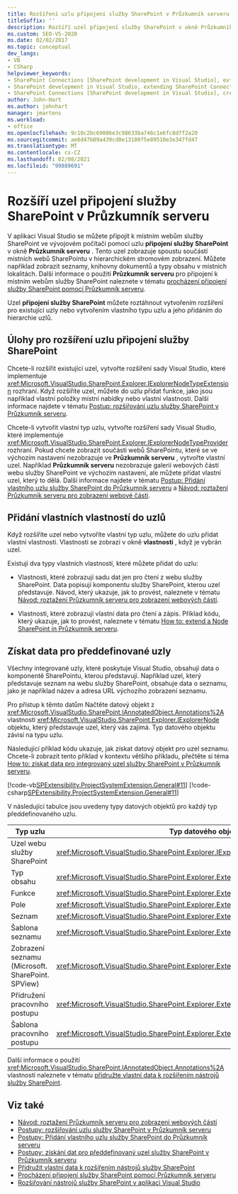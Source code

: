 ```yaml
---
title: Rozšíření uzlu připojení služby SharePoint v Průzkumník serveru | Microsoft Docs
titleSuffix: ''
description: Rozšíří uzel připojení služby SharePoint v okně Průzkumník serveru v aplikaci Visual Studio. Přidejte do uzlů vlastní vlastnosti. Získat data pro předdefinované uzly.
ms.custom: SEO-VS-2020
ms.date: 02/02/2017
ms.topic: conceptual
dev_langs:
- VB
- CSharp
helpviewer_keywords:
- SharePoint Connections [SharePoint development in Visual Studio], extending a node
- SharePoint development in Visual Studio, extending SharePoint Connections node in Server Explorer
- SharePoint Connections [SharePoint development in Visual Studio], creating a new node type
author: John-Hart
ms.author: johnhart
manager: jmartens
ms.workload:
- office
ms.openlocfilehash: 9c10c2bc69086e3c98633ba746c1e6fc8d7f2a20
ms.sourcegitcommit: ae6d47b09a439cd0e13180f5e89510e3e347fd47
ms.translationtype: MT
ms.contentlocale: cs-CZ
ms.lasthandoff: 02/08/2021
ms.locfileid: "99889691"
---
```

# <a name="extend-the-sharepoint-connections-node-in-server-explorer"></a>Rozšíří uzel připojení služby SharePoint v Průzkumník serveru
  V aplikaci Visual Studio se můžete připojit k místním webům služby SharePoint ve vývojovém počítači pomocí uzlu **připojení služby SharePoint** v okně **Průzkumník serveru** . Tento uzel zobrazuje spoustu součástí místních webů SharePointu v hierarchickém stromovém zobrazení. Můžete například zobrazit seznamy, knihovny dokumentů a typy obsahu v místních lokalitách. Další informace o použití **Průzkumník serveru** pro připojení k místním webům služby SharePoint naleznete v tématu [procházení připojení služby SharePoint pomocí Průzkumník serveru](../sharepoint/browsing-sharepoint-connections-using-server-explorer.md).

 Uzel **připojení služby SharePoint** můžete roztáhnout vytvořením rozšíření pro existující uzly nebo vytvořením vlastního typu uzlu a jeho přidáním do hierarchie uzlů.

## <a name="tasks-for-extending-the-sharepoint-connections-node"></a>Úlohy pro rozšíření uzlu připojení služby SharePoint
 Chcete-li rozšířit existující uzel, vytvořte rozšíření sady Visual Studio, které implementuje <xref:Microsoft.VisualStudio.SharePoint.Explorer.IExplorerNodeTypeExtension> rozhraní. Když rozšíříte uzel, můžete do uzlu přidat funkce, jako jsou například vlastní položky místní nabídky nebo vlastní vlastnosti. Další informace najdete v tématu [Postup: rozšiřování uzlu služby SharePoint v Průzkumník serveru](../sharepoint/how-to-extend-a-sharepoint-node-in-server-explorer.md).

 Chcete-li vytvořit vlastní typ uzlu, vytvořte rozšíření sady Visual Studio, které implementuje <xref:Microsoft.VisualStudio.SharePoint.Explorer.IExplorerNodeTypeProvider> rozhraní. Pokud chcete zobrazit součásti webů SharePointu, které se ve výchozím nastavení nezobrazuje ve **Průzkumník serveru** , vytvořte vlastní uzel. Například **Průzkumník serveru** nezobrazuje galerii webových částí webu služby SharePoint ve výchozím nastavení, ale můžete přidat vlastní uzel, který to dělá. Další informace najdete v tématu [Postup: Přidání vlastního uzlu služby SharePoint do Průzkumník serveru](../sharepoint/how-to-add-a-custom-sharepoint-node-to-server-explorer.md) a [Návod: roztažení Průzkumník serveru pro zobrazení webové části](../sharepoint/walkthrough-extending-server-explorer-to-display-web-parts.md).

## <a name="add-custom-properties-to-nodes"></a>Přidání vlastních vlastností do uzlů
 Když rozšíříte uzel nebo vytvoříte vlastní typ uzlu, můžete do uzlu přidat vlastní vlastnosti. Vlastnosti se zobrazí v okně **vlastnosti** , když je vybrán uzel.

 Existují dva typy vlastních vlastností, které můžete přidat do uzlu:

- Vlastnosti, které zobrazují sadu dat jen pro čtení z webu služby SharePoint. Data popisují komponentu služby SharePoint, kterou uzel představuje. Návod, který ukazuje, jak to provést, naleznete v tématu [Návod: roztažení Průzkumník serveru pro zobrazení webových částí](../sharepoint/walkthrough-extending-server-explorer-to-display-web-parts.md).

- Vlastnosti, které zobrazují vlastní data pro čtení a zápis. Příklad kódu, který ukazuje, jak to provést, naleznete v tématu [How to: extend a Node SharePoint in Průzkumník serveru](../sharepoint/how-to-extend-a-sharepoint-node-in-server-explorer.md).

## <a name="get-data-for-built-in-nodes"></a>Získat data pro předdefinované uzly
 Všechny integrované uzly, které poskytuje Visual Studio, obsahují data o komponentě SharePointu, kterou představují. Například uzel, který představuje seznam na webu služby SharePoint, obsahuje data o seznamu, jako je například název a adresa URL výchozího zobrazení seznamu.

 Pro přístup k těmto datům Načtěte datový objekt z <xref:Microsoft.VisualStudio.SharePoint.IAnnotatedObject.Annotations%2A> vlastnosti <xref:Microsoft.VisualStudio.SharePoint.Explorer.IExplorerNode> objektu, který představuje uzel, který vás zajímá. Typ datového objektu závisí na typu uzlu.

 Následující příklad kódu ukazuje, jak získat datový objekt pro uzel seznamu. Chcete-li zobrazit tento příklad v kontextu většího příkladu, přečtěte si téma [How to: získat data pro integrovaný uzel služby SharePoint v Průzkumník serveru](../sharepoint/how-to-get-data-for-a-built-in-sharepoint-node-in-server-explorer.md).

 [!code-vb[SPExtensibility.ProjectSystemExtension.General#11](../sharepoint/codesnippet/VisualBasic/projectsystemexamples/extension/serverexplorerextensionnodeinfo.vb#11)]
 [!code-csharp[SPExtensibility.ProjectSystemExtension.General#11](../sharepoint/codesnippet/CSharp/projectsystemexamples/extension/serverexplorerextensionnodeinfo.cs#11)]

 V následující tabulce jsou uvedeny typy datových objektů pro každý typ předdefinovaného uzlu.

|Typ uzlu|Typ datového objektu|
|---------------|----------------------|
|Uzel webu služby SharePoint|<xref:Microsoft.VisualStudio.SharePoint.Explorer.IExplorerSiteNodeInfo>|
|Typ obsahu|<xref:Microsoft.VisualStudio.SharePoint.Explorer.Extensions.IContentTypeNodeInfo>|
|Funkce|<xref:Microsoft.VisualStudio.SharePoint.Explorer.Extensions.IFeatureNodeInfo>|
|Pole|<xref:Microsoft.VisualStudio.SharePoint.Explorer.Extensions.IFieldNodeInfo>|
|Seznam|<xref:Microsoft.VisualStudio.SharePoint.Explorer.Extensions.IListNodeInfo>|
|Šablona seznamu|<xref:Microsoft.VisualStudio.SharePoint.Explorer.Extensions.IListTemplateNodeInfo>|
|Zobrazení seznamu (Microsoft. SharePoint. SPView)|<xref:Microsoft.VisualStudio.SharePoint.Explorer.Extensions.IListViewNodeInfo>|
|Přidružení pracovního postupu|<xref:Microsoft.VisualStudio.SharePoint.Explorer.Extensions.IWorkflowAssociationNodeInfo>|
|Šablona pracovního postupu|<xref:Microsoft.VisualStudio.SharePoint.Explorer.Extensions.IWorkflowTemplateNodeInfo>|

 Další informace o použití <xref:Microsoft.VisualStudio.SharePoint.IAnnotatedObject.Annotations%2A> vlastnosti naleznete v tématu [přidružte vlastní data k rozšířením nástrojů služby SharePoint](../sharepoint/associating-custom-data-with-sharepoint-tools-extensions.md).

## <a name="see-also"></a>Viz také
- [Návod: roztažení Průzkumník serveru pro zobrazení webových částí](../sharepoint/walkthrough-extending-server-explorer-to-display-web-parts.md)
- [Postupy: rozšiřování uzlu služby SharePoint v Průzkumník serveru](../sharepoint/how-to-extend-a-sharepoint-node-in-server-explorer.md)
- [Postupy: Přidání vlastního uzlu služby SharePoint do Průzkumník serveru](../sharepoint/how-to-add-a-custom-sharepoint-node-to-server-explorer.md)
- [Postupy: získání dat pro předdefinovaný uzel služby SharePoint v Průzkumník serveru](../sharepoint/how-to-get-data-for-a-built-in-sharepoint-node-in-server-explorer.md)
- [Přidružit vlastní data k rozšířením nástrojů služby SharePoint](../sharepoint/associating-custom-data-with-sharepoint-tools-extensions.md)
- [Procházení připojení služby SharePoint pomocí Průzkumník serveru](../sharepoint/browsing-sharepoint-connections-using-server-explorer.md)
- [Rozšiřování nástrojů služby SharePoint v aplikaci Visual Studio](../sharepoint/extending-the-sharepoint-tools-in-visual-studio.md)
